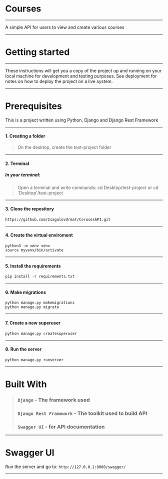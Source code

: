 # Courses
***
A simple API for users to view and create various courses
***
# Getting started
***
These instructions will get you a copy of the project up and running on your local machine for development and testing purposes. See deployment for notes on how to deploy the project on a live system.
***
# Prerequisites
This is a project written using Python, Django and Django Rest Framework
***
#### 1. Сreating a folder
>On the desktop, create the test-project folder
***
#### 2. Terminal

##### In your terminal:
>Open a terminal and write commands:
>cd Desktop/test-project or cd 'Desktop'/test-project
****
#### 3. Clone the repository
```
https://github.com/IsagulovUrmat/CorusesAPI.git
```
***
#### 4. Create the virtual enviroment
```
python3 -m venv venv
source myvenv/bin/activate
```
***
#### 5. Install the requirements
```
pip install -r requirements.txt
```
***
#### 6. Make migrations
```
python manage.py makemigrations
python manage.py migrate
```
***
#### 7. Create a new superuser
```
python manage.py createsuperuser
```
***
#### 8. Run the server
```
python manage.py runserver
```
***
# Built With

> ### `Django` - The framework used
> ### `Django Rest Framework` - The toolkit used to build API
> ### `Swagger UI` - for API documentation

---
# Swagger UI
Run the server and go to: ```http://127.0.0.1:8000/swagger/```
***